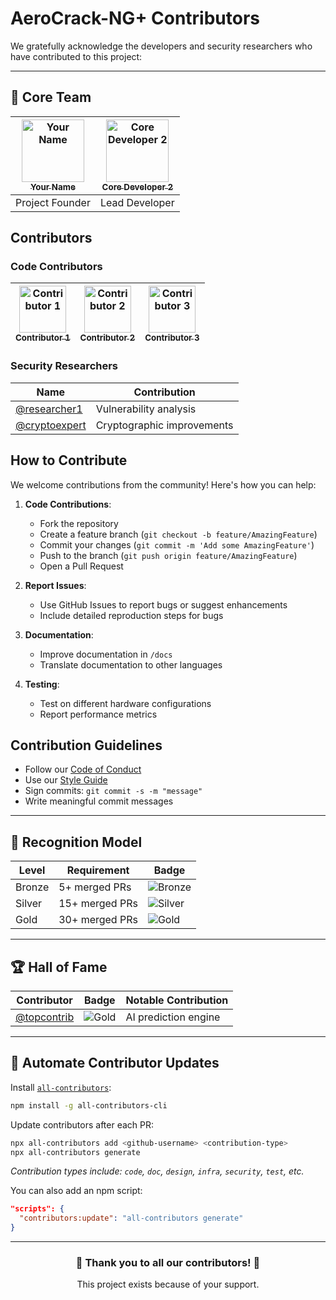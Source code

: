 # AeroCrack-NG+ Contributors

We gratefully acknowledge the developers and security researchers who have contributed to this project:

---

## 🧠 Core Team

| [<img src="https://github.com/occupyashanti.png" width="100px;" alt="Your Name"/><br /><sub><b>Your Name</b></sub>](https://github.com/yourusername) | [<img src="https://github.com/avatar2.png" width="100px;" alt="Core Developer 2"/><br /><sub><b>Core Developer 2</b></sub>](https://github.com/developer2) |
| :---: | :---: |
| Project Founder | Lead Developer |

## Contributors

### Code Contributors
| [<img src="https://github.com/contributor1.png" width="75px;" alt="Contributor 1"/><br /><sub><b>Contributor 1</b></sub>](https://github.com/contributor1) | [<img src="https://github.com/contributor2.png" width="75px;" alt="Contributor 2"/><br /><sub><b>Contributor 2</b></sub>](https://github.com/contributor2) | [<img src="https://github.com/contributor3.png" width="75px;" alt="Contributor 3"/><br /><sub><b>Contributor 3</b></sub>](https://github.com/contributor3) |
| :---: | :---: | :---: |

### Security Researchers
| Name | Contribution |
|------|-------------|
| [@researcher1](https://github.com/researcher1) | Vulnerability analysis |
| [@cryptoexpert](https://github.com/cryptoexpert) | Cryptographic improvements |

## How to Contribute

We welcome contributions from the community! Here's how you can help:

1. **Code Contributions**:
   - Fork the repository
   - Create a feature branch (`git checkout -b feature/AmazingFeature`)
   - Commit your changes (`git commit -m 'Add some AmazingFeature'`)
   - Push to the branch (`git push origin feature/AmazingFeature`)
   - Open a Pull Request

2. **Report Issues**:
   - Use GitHub Issues to report bugs or suggest enhancements
   - Include detailed reproduction steps for bugs

3. **Documentation**:
   - Improve documentation in `/docs`
   - Translate documentation to other languages

4. **Testing**:
   - Test on different hardware configurations
   - Report performance metrics

## Contribution Guidelines

* Follow our [Code of Conduct](CODE_OF_CONDUCT.md)
* Use our [Style Guide](docs/STYLE_GUIDE.md)
* Sign commits: `git commit -s -m "message"`
* Write meaningful commit messages

---

## 🏅 Recognition Model

| Level  | Requirement    | Badge                                                              |
| ------ | -------------- | ------------------------------------------------------------------ |
| Bronze | 5+ merged PRs  | ![Bronze](https://img.shields.io/badge/-Bronze_Contributor-cc6633) |
| Silver | 15+ merged PRs | ![Silver](https://img.shields.io/badge/-Silver_Contributor-c0c0c0) |
| Gold   | 30+ merged PRs | ![Gold](https://img.shields.io/badge/-Gold_Contributor-ffd700)     |

---

## 🏆 Hall of Fame

| Contributor                                  | Badge                                                          | Notable Contribution |
| -------------------------------------------- | -------------------------------------------------------------- | -------------------- |
| [@topcontrib](https://github.com/topcontrib) | ![Gold](https://img.shields.io/badge/-Gold_Contributor-ffd700) | AI prediction engine |

---

## 🤖 Automate Contributor Updates

Install [`all-contributors`](https://allcontributors.org/docs/en/cli/overview):

```bash
npm install -g all-contributors-cli
```

Update contributors after each PR:

```bash
npx all-contributors add <github-username> <contribution-type>
npx all-contributors generate
```

*Contribution types include: `code`, `doc`, `design`, `infra`, `security`, `test`, etc.*

You can also add an npm script:

```json
"scripts": {
  "contributors:update": "all-contributors generate"
}
```

---

<div align="center">
  <h3>💖 Thank you to all our contributors! 💖</h3>
  <p>This project exists because of your support.</p>
</div>